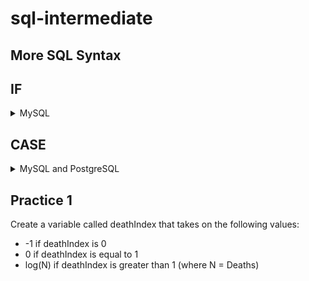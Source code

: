 # sql-intermediate

## More SQL Syntax

## IF
<details>
  <summary>MySQL</summary>
Similar to the excel functionality for IF
  
`IF(expression, true expression, false expression)`

```
SELECT County, 
IF (LENGTH(County) < 8, 'short', 'long') AS StringLength
FROM Covid
```
</details>

## CASE
<details>
  <summary>MySQL and PostgreSQL</summary>
Used to convert a continuous variable into a categorical or ordinal variable. It is equivalent to if else if statements or switch case statements in programming.

```
SELECT County, Day, Cases,
    CASE
        WHEN Cases = 0 THEN 'Good'
        WHEN Cases <= 5 THEN 'Not Bad'
        WHEN Cases <= 20 THEN 'Opposite of good'
        ELSE 'Stay at home'
    END AS Outlook
FROM Covid
WHERE County = 'Washtenaw' AND CP = 'Confirmed'
```
</details>

## Practice 1
Create a variable called deathIndex that takes on the following values: 
- -1 if deathIndex is 0  
- 0 if deathIndex is equal to 1  
- log(N) if deathIndex is greater than 1 (where N = Deaths)
